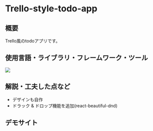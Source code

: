 # Trello-style-todo-app

## 概要
Trello風のtodoアプリです。

## 使用言語・ライブラリ・フレームワーク・ツール
<p>
<img src="https://img.shields.io/badge/react-%2320232a.svg?style=for-the-badge&logo=react&logoColor=%2361DAFB">
</p>

## 解説・工夫した点など
* デザインも自作
* ドラック & ドロップ機能を追加(react-beautiful-dnd)

## デモサイト